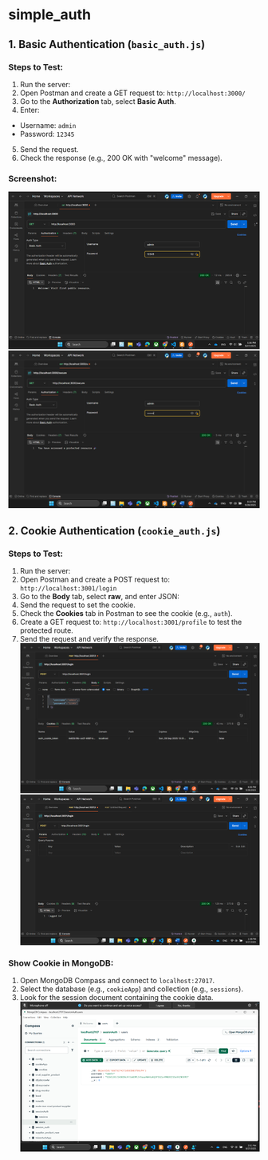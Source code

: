 # simple_auth

## 1. Basic Authentication (`basic_auth.js`)
### Steps to Test:
1. Run the server:
2. Open Postman and create a GET request to: `http://localhost:3000/`
3. Go to the **Authorization** tab, select **Basic Auth**.
4. Enter:
- Username: `admin`
- Password: `12345`
5. Send the request.
6. Check the response (e.g., 200 OK with "welcome" message).

### Screenshot:
![Postman Basic Auth](public/1a.png)
![Postman Basic Auth](public/1b.png)
## 2. Cookie Authentication (`cookie_auth.js`)
### Steps to Test:
1. Run the server:
2. Open Postman and create a POST request to: `http://localhost:3001/login`
3. Go to the **Body** tab, select **raw**, and enter JSON:
4. Send the request to set the cookie.
5. Check the **Cookies** tab in Postman to see the cookie (e.g., `auth`).
6. Create a GET request to: `http://localhost:3001/profile` to test the protected route.
7. Send the request and verify the response.
![Postman Cookie Login](public/3.png)
![Postman  Login](public/3a.png)
### Show Cookie in MongoDB:
1. Open MongoDB Compass and connect to `localhost:27017`.
2. Select the database (e.g., `cookieApp`) and collection (e.g., `sessions`).
3. Look for the session document containing the cookie data.
![MongoDB Cookie](public/4.png)
